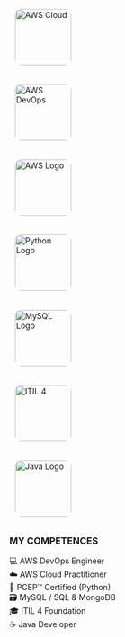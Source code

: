 <p align="left" style="margin-top: 20px;">
  <!-- AWS Cloud -->
  <img src="https://github.com/user-attachments/assets/8a04b91f-d8b1-4dc9-a500-d534814a3fa6" 
       alt="AWS Cloud" 
       style="width:100px; margin:10px; border-radius:10px;">
  
  <!-- AWS DevOps -->
  <img src="https://github.com/user-attachments/assets/52f04e85-f213-4a22-967f-35db71ab6d0e" 
       alt="AWS DevOps" 
       style="width:100px; margin:10px; border-radius:10px;">
  
  <!-- AWS Logo -->
  <img src="https://github.com/user-attachments/assets/3f5fc134-4947-441e-b3b6-fb5e21f0b045" 
       alt="AWS Logo" 
       style="width:100px; margin:10px; border-radius:10px;">
  
  <!-- Python Logo -->
  <img src="https://github.com/user-attachments/assets/b542d7a7-0942-4483-a97e-6903399b4df1" 
       alt="Python Logo" 
       style="width:100px; margin:10px; border-radius:10px;">
  
  <!-- MySQL Logo -->
  <img src="https://github.com/user-attachments/assets/1303cc46-81a8-4acb-859a-8ec8d33cbb79" 
       alt="MySQL Logo" 
       style="width:100px; margin:10px; border-radius:10px;">
  
  <!-- ITIL 4 -->
  <img src="https://github.com/user-attachments/assets/c3394a54-ec74-419f-b75b-07c958edc242" 
       alt="ITIL 4" 
       style="width:100px; margin:10px; border-radius:10px;">

  <!-- Java Logo (if you upload later, replace this link) -->
  <img src="https://github.com/user-attachments/assets/YOUR-JAVA-LOGO-LINK" 
       alt="Java Logo" 
       style="width:100px; margin:10px; border-radius:10px;">
</p>

<h3 align="left">MY COMPETENCES</h3>

<ul align="left" style="list-style-type: none; padding: 0;">
  <li>💻 AWS DevOps Engineer</li>
  <li>☁️ AWS Cloud Practitioner</li>
  <li>🐍 PCEP™ Certified (Python)</li>
  <li>🗃️ MySQL / SQL & MongoDB</li>
  <li>🎓 ITIL 4 Foundation</li>
  <li>☕ Java Developer</li>
</ul>
